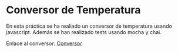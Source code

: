 # Conversor de Temperatura

En esta práctica se ha realiado un conversor de temperatura usando javascript. Además se han realizado tests usando mocha y chai.

Enlace al conversor: [Conversor](http://rebeccamartinez.github.io/ConversorTemperatura/)
